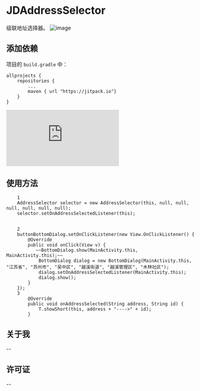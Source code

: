 # JDAddressSelector
级联地址选择器。
![image](https://github.com/eric-zhang-dev/AddressSelector/tree/master/screenshots/aa4.jpg)

## 添加依赖

项目的 `build.gradle` 中：

    allprojects {
        repositories {
            ...
            maven { url "https://jitpack.io"}
        }
    }
![dbflow教程](https://yumenokanata.gitbooks.io/dbflow-tutorials/content/tables_and_database_properties.html)
    
## 使用方法
        1
        AddressSelector selector = new AddressSelector(this, null, null, null, null, null, null);
        selector.setOnAddressSelectedListener(this);


        2
        buttonBottomDialog.setOnClickListener(new View.OnClickListener() {
            @Override
            public void onClick(View v) {
               ~~BottomDialog.show(MainActivity.this, MainActivity.this);~~
                BottomDialog dialog = new BottomDialog(MainActivity.this, "江苏省", "苏州市", "吴中区", "越溪街道", "越溪管理区", "木林社区");
                dialog.setOnAddressSelectedListener(MainActivity.this);
                dialog.show();
            }
        });
        3
            @Override
            public void onAddressSelected(String address, String id) {
                T.showShort(this, address + "---->" + id);
            }
    
## 关于我
--

## 许可证
--